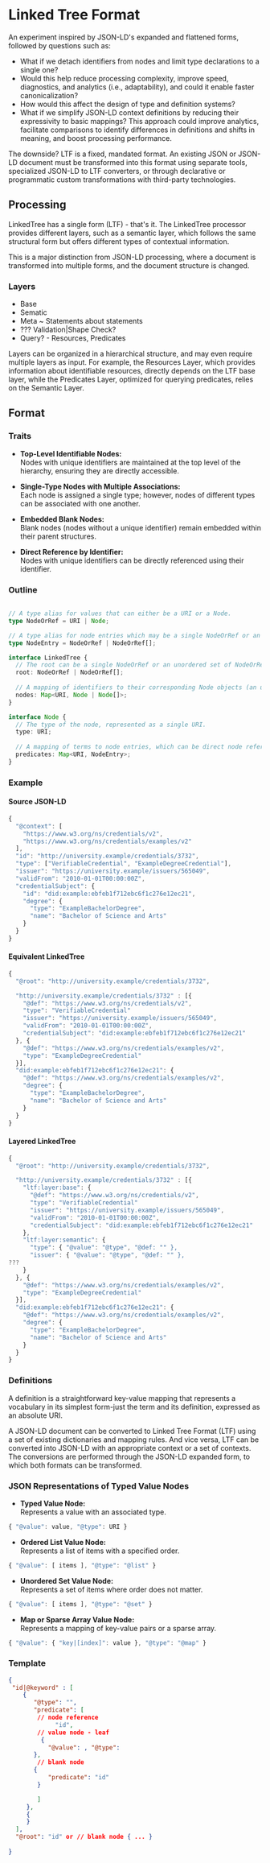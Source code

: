 # Linked Tree Format

An experiment inspired by JSON-LD's expanded and flattened forms, followed by questions such as: 
* What if we detach identifiers from nodes and limit type declarations to a single one?
* Would this help reduce processing complexity, improve speed, diagnostics, and analytics (i.e., adaptability), and could it enable faster canonicalization?
* How would this affect the design of type and definition systems?
* What if we simplify JSON-LD context definitions by reducing their expressivity to basic mappings? This approach could improve analytics, facilitate comparisons to identify differences in definitions and shifts in meaning, and boost processing performance.

The downside? LTF is a fixed, mandated format. An existing JSON or JSON-LD document must be transformed into this format using separate tools, specialized JSON-LD to LTF converters, or through declarative or programmatic custom transformations with third-party technologies.

## Processing

LinkedTree has a single form (LTF) - that's it. The LinkedTree processor provides different layers, such as a semantic layer, which follows the same structural form but offers different types of contextual information. 

This is a major distinction from JSON-LD processing, where a document is transformed into multiple forms, and the document structure is changed.

### Layers

* Base
* Sematic
* Meta ~ Statements about statements
* ??? Validation|Shape Check?
* Query? - Resources, Predicates

Layers can be organized in a hierarchical structure, and may even require multiple layers as input. For example, the Resources Layer, which provides information about identifiable resources, directly depends on the LTF base layer, while the Predicates Layer, optimized for querying predicates, relies on the Semantic Layer.

## Format

### Traits

- **Top-Level Identifiable Nodes:**  
  Nodes with unique identifiers are maintained at the top level of the hierarchy, ensuring they are directly accessible.

- **Single-Type Nodes with Multiple Associations:**  
  Each node is assigned a single type; however, nodes of different types can be associated with one another.

- **Embedded Blank Nodes:**  
  Blank nodes (nodes without a unique identifier) remain embedded within their parent structures.

- **Direct Reference by Identifier:**  
  Nodes with unique identifiers can be directly referenced using their identifier.


### Outline

```typescript

// A type alias for values that can either be a URI or a Node.
type NodeOrRef = URI | Node;

// A type alias for node entries which may be a single NodeOrRef or an unordered set of them.
type NodeEntry = NodeOrRef | NodeOrRef[];

interface LinkedTree {
  // The root can be a single NodeOrRef or an unordered set of NodeOrRef.
  root: NodeOrRef | NodeOrRef[];
  
  // A mapping of identifiers to their corresponding Node objects (an unordered set).
  nodes: Map<URI, Node | Node[]>;
}

interface Node {
  // The type of the node, represented as a single URI.
  type: URI;
  
  // A mapping of terms to node entries, which can be direct node references, URIs, or arrays thereof.
  predicates: Map<URI, NodeEntry>;
}

```
### Example

#### Source JSON-LD
```javascript
{
  "@context": [
    "https://www.w3.org/ns/credentials/v2",
    "https://www.w3.org/ns/credentials/examples/v2"
  ],
  "id": "http://university.example/credentials/3732",
  "type": ["VerifiableCredential", "ExampleDegreeCredential"],
  "issuer": "https://university.example/issuers/565049",
  "validFrom": "2010-01-01T00:00:00Z",
  "credentialSubject": {
    "id": "did:example:ebfeb1f712ebc6f1c276e12ec21",
    "degree": {
      "type": "ExampleBachelorDegree",
      "name": "Bachelor of Science and Arts"
    }
  }
}
```
#### Equivalent LinkedTree

```javascript
{
  "@root": "http://university.example/credentials/3732",

  "http://university.example/credentials/3732" : [{
    "@def": "https://www.w3.org/ns/credentials/v2",
    "type": "VerifiableCredential"
    "issuer": "https://university.example/issuers/565049",
    "validFrom": "2010-01-01T00:00:00Z",
    "credentialSubject": "did:example:ebfeb1f712ebc6f1c276e12ec21"
  }, {
    "@def": "https://www.w3.org/ns/credentials/examples/v2",
    "type": "ExampleDegreeCredential"
  }],
  "did:example:ebfeb1f712ebc6f1c276e12ec21": {
    "@def": "https://www.w3.org/ns/credentials/examples/v2",
    "degree": {
      "type": "ExampleBachelorDegree",
      "name": "Bachelor of Science and Arts"
    }
  }
}

```

#### Layered LinkedTree

```javascript
{
  "@root": "http://university.example/credentials/3732",

  "http://university.example/credentials/3732" : [{
    "ltf:layer:base": {
      "@def": "https://www.w3.org/ns/credentials/v2",
      "type": "VerifiableCredential"
      "issuer": "https://university.example/issuers/565049",
      "validFrom": "2010-01-01T00:00:00Z",
      "credentialSubject": "did:example:ebfeb1f712ebc6f1c276e12ec21"
    },
    "ltf:layer:semantic": {
      "type": { "@value": "@type", "@def: "" },
      "issuer": { "@value": "@type", "@def: "" },
???      
    }
  }, {
    "@def": "https://www.w3.org/ns/credentials/examples/v2",
    "type": "ExampleDegreeCredential"
  }],
  "did:example:ebfeb1f712ebc6f1c276e12ec21": {
    "@def": "https://www.w3.org/ns/credentials/examples/v2",
    "degree": {
      "type": "ExampleBachelorDegree",
      "name": "Bachelor of Science and Arts"
    }
  }
}

```

### Definitions

A definition is a straightforward key-value mapping that represents a vocabulary in its simplest form-just the term and its definition, expressed as an absolute URI.

A JSON-LD document can be converted to Linked Tree Format (LTF) using a set of existing dictionaries and mapping rules. And vice versa, LTF can be converted into JSON-LD with an appropriate context or a set of contexts. The conversions are performed through the JSON-LD expanded form, to which both formats can be transformed.

### JSON Representations of Typed Value Nodes

- **Typed Value Node:**  
Represents a value with an associated type.
```javascript
{ "@value": value, "@type": URI }
```

- **Ordered List Value Node:**  
Represents a list of items with a specified order.
```javascript
{ "@value": [ items ], "@type": "@list" }
```

- **Unordered Set Value Node:**  
Represents a set of items where order does not matter.
```javascript
{ "@value": [ items ], "@type": "@set" }
```

- **Map or Sparse Array Value Node:**  
Represents a mapping of key-value pairs or a sparse array.
```javascript
{ "@value": { "key|[index]": value }, "@type": "@map" }
```

### Template

```json
{
 "id|@keyword" : [
    {
       "@type": "",
       "predicate": [
        // node reference
             "id",
        // value node - leaf
         {
           "@value": , "@type": 
       },
        // blank node
       {
           "predicate": "id"
        }

        ]
     },
     {
     }
  ],
  "@root": "id" or // blank node { ... }
  
}
```
